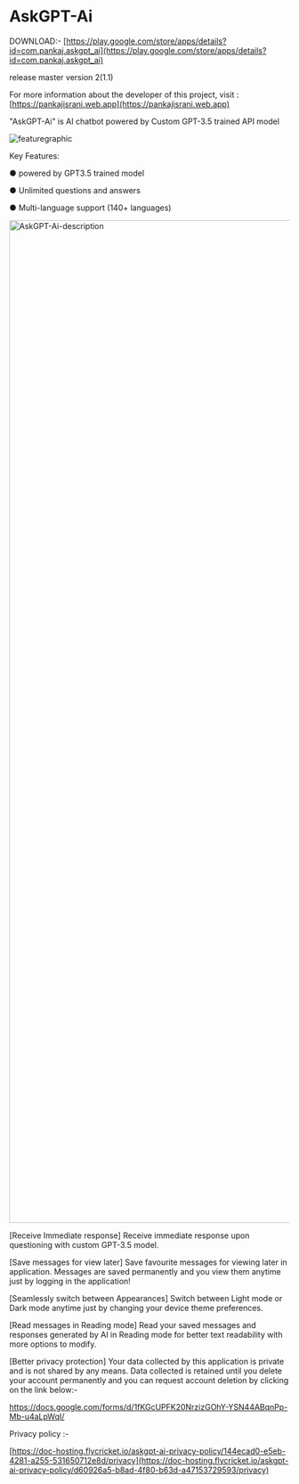 # AskGPT-Ai
DOWNLOAD:-
[https://play.google.com/store/apps/details?id=com.pankaj.askgpt_ai](https://play.google.com/store/apps/details?id=com.pankaj.askgpt_ai)

release master version 2(1.1)

For more information about the developer of this project, visit : [https://pankajisrani.web.app](https://pankajisrani.web.app)

"AskGPT-Ai" is AI chatbot powered by Custom GPT-3.5 trained API model

![featuregraphic](https://github.com/1-Pankaj/AskGPT-Ai/assets/113083122/774ba904-0368-44e0-b741-71c7f26536a5)


Key Features:

● powered by GPT3.5 trained model

● Unlimited questions and answers

● Multi-language support (140+ languages)


<img width="1800" alt="AskGPT-Ai-description" src="https://github.com/1-Pankaj/AskGPT-Ai/assets/113083122/1597039f-7f6c-4baf-9387-e07564235921">




[Receive Immediate response]
Receive immediate response upon questioning with custom GPT-3.5 model.

[Save messages for view later]
Save favourite messages for viewing later in application. Messages are saved permanently and you view them anytime just by logging in the application!

[Seamlessly switch between Appearances]
Switch between Light mode or Dark mode anytime just by changing your device theme preferences.

[Read messages in Reading mode]
Read your saved messages and responses generated by AI in Reading mode for better text readability with more options to modify.

[Better privacy protection]
Your data collected by this application is private and is not shared by any means. Data collected is retained until you delete your account permanently and you can request account deletion by clicking on the link below:-

https://docs.google.com/forms/d/1fKGcUPFK20NrzizGOhY-YSN44ABqnPp-Mb-u4aLpWqI/

Privacy policy :-

[https://doc-hosting.flycricket.io/askgpt-ai-privacy-policy/144ecad0-e5eb-4281-a255-531650712e8d/privacy](https://doc-hosting.flycricket.io/askgpt-ai-privacy-policy/d60926a5-b8ad-4f80-b63d-a47153729593/privacy)
